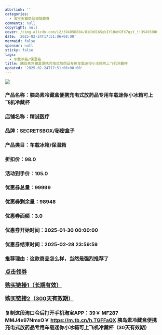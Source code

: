 ```yaml
---
abbrlink: ''
categories:
  - 淘宝天猫商品领隐藏券
comments: null
copyright: null
cover: //img.alicdn.com/i2/394050804/O1CN016SqbIY1HoHOfX7qsY_!!394050804.jpg
date: '2025-02-24T17:51:06+08:00'
mermaid: false
sponsor: null
sticky: false
tags:
  - 车载冰箱/保温箱
title: 胰岛素冷藏盒便携充电式放药品专用车载迷你小冰箱可上飞机冷藏杯
updated: '2025-02-24T17:51:06+08:00'
--- 
```


![](//img.alicdn.com/i2/394050804/O1CN016SqbIY1HoHOfX7qsY_!!394050804.jpg)

### 产品名称：胰岛素冷藏盒便携充电式放药品专用车载迷你小冰箱可上飞机冷藏杯
### 店铺名称：精诚医疗
### 品牌：SECRETSBOX/秘密盒子
### 产品类目：车载冰箱/保温箱
### 折扣价：98.0
### 活动到手价：105.0
### 优惠券总量：99999
### 优惠券剩余量：98948
### 优惠券面额：3.0
### 优惠券开始时间：2025-01-30 00:00:00	
### 优惠券结束时间：2025-02-28 23:59:59	
### 推荐理由：这款商品怎么样，当然是强烈推荐了

<p style="font-size: 18px; font-weight: bold;">
  <a href="https://uland.taobao.com/coupon/edetail?e=FlkZoQ7xfROlhHvvyUNXZfh8CuWt5YH5OVuOuRD5gLJMmdsrkidbOUV9IBA4kmjLGQ606e3YLKuHAWoWN8dTmyZD5e7luuhCvGVBBUBj%2BXI1EITknhwAgw5k076UIrRGKJYUKC49FEVyBOK%2B8KjzSuzY3MUSAX0G1TP3uC6T%2BzrKa4jyh4U%2Bo5vNwEygGAUOCqoyTetj9SCNfiknwDwgYS%2FsWqyKYTVEvx24htuqzYwDHXLApfbZC9QqW3sOLwhkeI8NN1cXnvOe4T24rlEckjOggPo9Ekt4eLkRC8fALP6KTLuirAkIZLMA4ZaWjBGsa6FwRT%2BqM%2Fg%3D&traceId=216624f717406354773041765d1300&union_lens=lensId%3AOPT%401740635478%400b516fcf_0dab_19545f59908_5117%4001%40eyJmbG9vcklkIjo3MzM1NH0ie" target="_blank">点击领券</a>
</p>
<p style="font-size: 18px; font-weight: bold;">
  <a href="https://s.click.taobao.com/t?e=m%3D2%26s%3Dbv%2FxYIwVYHFw4vFB6t2Z2ueEDrYVVa64LKpWJ%2Bin0XLjf2vlNIV67pNS5Qpp3aDuFfrEfJ4hp2r3ID%2FV1RqsF4wnCJeELi4I%2FIEn%2BS1IjHAB0ghlTd7WlZVm%2FOAUUFw71qrpxiwMoCNxc1AtbZGVS5rnU%2BPaAW%2B4IhjzuIUaAV2MHuv7RoNv0YzeH%2FA0sTcbzrWp6HClXkmsb7hzxgu3VllM4LzoO%2F%2B%2FRS7byvp9u1x3gjkI1dv1wFNXxltgT3cOSdahi6ON5QJweiXfaVH60dSopZirJ9MMOIjX%2FnGswf7QymYsaqv1psYOae24fhW0" target="_blank">购买链接1（长期有效）</a>
</p>
<p style="font-size: 18px; font-weight: bold;">
  <a href="https://s.click.taobao.com/fHMHyNs" target="_blank">购买链接2（300天有效期）</a>
</p>

### 复制这段淘口令后打开手机淘宝APP：39￥ MF287 MMJ4e97NmxO￥ https://m.tb.cn/h.TGFFaQX  胰岛素冷藏盒便携充电式放药品专用车载迷你小冰箱可上飞机冷藏杯（30天有效期）
